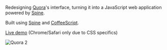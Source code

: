 
Redesigning [Quora](http://quora.com)'s interface, turning it into a JavaScript web application powered by [Spine](http://maccman.github.com/spine).

Built using [Spine](http://maccman.github.com/spine) and [CoffeeScript](http://jashkenas.github.com/coffee-script).

[Live demo](http://maccman.github.com/quora2/) (Chrome/Safari only due to CSS specifics)

![Quora 2](https://lh4.googleusercontent.com/_IH1OempnqUc/TdlGTjdsYvI/AAAAAAAABOo/3aM4mfvR2rY/s800/Screen%20shot%202011-05-22%20at%2008.45.15.png)